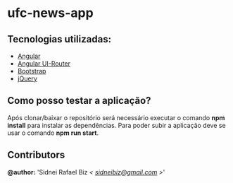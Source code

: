 # ufc-news-app

## Tecnologias utilizadas:
* [Angular](https://angularjs.org/)
* [Angular UI-Router](https://ui-router.github.io/)
* [Bootstrap](https://getbootstrap.com/)
* [jQuery](https://jquery.com/)

## Como posso testar a aplicação?
Após clonar/baixar o repositório será necessário executar o comando **npm install** para instalar as dependências. 
Para poder subir a aplicação deve se usar o comando **npm run start**.

## Contributors

**@author:** 'Sidnei Rafael Biz *< [sidneibiz@gmail.com](mailto:sidneibiz@gmail.com) >*'
